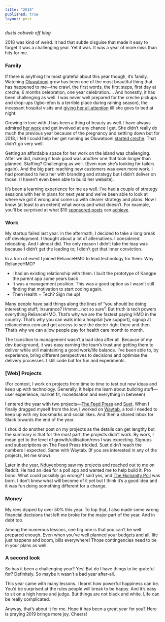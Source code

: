 ```yaml
---
title: "2018"
published: true
layout: post
---
```


*dusts cobweb off blog*

2018 was kind of weird. It had that subtle disguise that made it easy to forget it was a challenging year. Yet it was. It was a year of more miss than hits for me.

### Family

If there is anything I’m most grateful about this year though, it’s family. Watching [Oluwatooni](https://www.instagram.com/p/BgTajGNHFK4/) grow has been one of the most beautiful thing that has happened to me—the crawl, the first words, the first steps, first day at creche, 6 months celebration, one year celebration…. And honestly, it has been challenging as well. I was never well prepared for the creche pickups and drop-ups (Igbo-efon is a terrible place during raining season), the incessant hospital visits and [giving her all attention](https://photos.google.com/share/AF1QipOWSsefwZEyRT36samKhqKbwQ35yJPPUjx-gk1MZXBiaHQFip9GJnh7elZyBtUElg/photo/AF1QipOLDK6rm_bghjkqxjEdE3_votlAaoEK88F6-WRC?key=V1dzb3ZYZE5QTHVMNDEwOE9xUzhqemVNYmU5NzVR) till she goes to bed at night.

Growing in love with J has been a thing of beauty as well. I have always admired [her work](@mandhems) and get involved at any chance I get. She didn’t really do much the previous year because of the pregnancy and settling down but for 2018, I felt I could help her get running as Oluwatooni [started creche](https://www.instagram.com/p/BkimAPwF9Ot/). That didn’t go very well. 

Getting an affordable space for her work on the island was challenging. After we did, making it look good was another one that took longer than planned. Staffing? Challenging as well. (Even now she’s looking for tailors again). And the big part: reaching new customers was even more work. I had promised to help her with branding and strategy but I didn’t deliver on those. (I haven’t even been able to build her website).

It’s been a learning experience for me as well. I’ve had a couple of strategy sessions with her in plans for next year and we’ve been able to look at where we got it wrong and come up with clearer strategy and plans. Now I know (at least to an extent) what works and what doesn’t. For example, you’ll be surprised at what $10 [sponsored posts](https://web.facebook.com/mandhems/photos/a.476359846159387/528357387626299/?type=3&theater) can [achieve](https://www.instagram.com/p/BpjCEzsnGmB/). 

### Work

My startup failed last year. In the aftermath, I decided to take a long break off development. I thought about a lot of alternatives. I considered relocating.  And I almost did. The only reason I didn’t take the leap was because I didn’t get the leading to; I didn’t get that inner conviction.

In a turn of event I joined RelianceHMO to lead technology for them. Why RelianceHMO?
- I had an existing relationship with them. I built the prototype of Kangpe the parent app some years back
- It was a management position. This was a good option as I wasn’t still finding that motivation to start coding again.
- Then Health + Tech? Sign me up! 

Many people have said things along the lines of “you should be doing interesting stuff; Insurance? Hmmm…not so sure”. But truth is tech powers everything RelianceHMO. That’s why we are the fastest paying HMO in the country. That’s why you can walk into a hospital [we support], signup at reliancehmo.com and get access to see the doctor right there and then. That’s why we can allow people pay for health care month to month. 

The transition to management wasn’t a bad idea after all. Because of my dev background, it was easy earning the team’s trust and getting them to deliver while still maintaining a good work/life balance. I’ve been able to, by experience, bring different perspectives to decisions and optimise the delivery processes.  I still code but for fun and experiments. 

### [Web] Projects

(For context, I work on projects from time to time to test out new ideas and keep up with technology. Generally, it helps me learn about building stuff—user experience, market fit, monetisation and everything in between)

I entered the year with two projects—[The Feed Press](https://thefeed.press) and [Suet](https://suet.co). When I finally dragged myself from the low, I worked on [Waytab](http://waytab.io), a tool I needed to keep up with my bookmarks and social likes. And then a shared inbox for Slack towards the end of the year.

I should do another post on my projects as the details can get lengthy but the summary is that for the most part, the projects didn’t work. By work, I mean get to the level of growth/utilisation/revs I was expecting. Signups and subscriptions on The Feed Press trickled. Suet didn’t reach the numbers I expected. Same with Waytab. (If you are interested in any of the projects, let me know).

Later in the year, [Nduyeobong](https://twitter.com/nduyeobongakpan) saw my projects and reached out to me on Reddit. He had an idea for a poll app and wanted me to help build it. Pro bono. What could possibly go wrong? I said yes, and [The Humanity Poll](http://thehumanitypoll.org) was born. I don’t know what will become of it yet but I think it’s a good idea and it was fun doing something different for a change.

### Money

My revs dipped by over 50% this year. To top that, I also made some wrong financial decisions that left me broke for the major part of the year. And in debt too. 

Among the numerous lessons, one big one is that you can’t be well prepared enough. Even when you’ve well planned your budgets and all, life just happens and boom, bills everywhere! Those contingencies need to be in your plans as well.

### A second look

So has it been a challenging year? Yes! But do I have things to be grateful for? Definitely. So maybe it wasn’t a bad year after-all. 

This year came with many lessons. I learnt how powerful happiness can be. You’d be surprised at the rules people will break to be happy. And it’s easy to sit on a high horse and judge. But things are not black and white. Life can be really complicated.

Anyway, that’s about it for me. Hope it has been a great year for you? Here is praying 2019 brings more joy. Cheers!